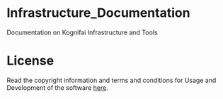 # Infrastructure_Documentation
Documentation on Kognifai Infrastructure and Tools

# License
Read the copyright information and terms and conditions for Usage and Development of the software [here]( https://github.com/kognifai/Core_Documentation/blob/master/LinkedPages/License.md).

